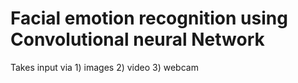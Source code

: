 # Facial emotion recognition using Convolutional neural  Network
Takes input via 1) images  2) video  3) webcam
